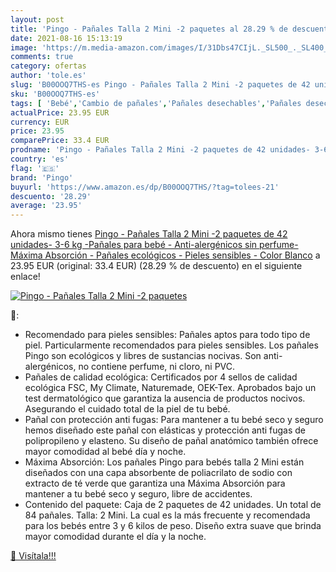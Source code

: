 ```yaml
---
layout: post
title: 'Pingo - Pañales Talla 2 Mini -2 paquetes al 28.29 % de descuento'
date: 2021-08-16 15:13:19
image: 'https://m.media-amazon.com/images/I/31Dbs47CIjL._SL500_._SL400_.jpg'
comments: true
category: ofertas
author: 'tole.es'
slug: 'B00OOQ7THS-es Pingo - Pañales Talla 2 Mini -2 paquetes de 42 unidades-...'
sku: 'B00OOQ7THS-es'
tags: [ 'Bebé','Cambio de pañales','Pañales desechables','Pañales desechables para bebés','Pañales para bebé','bebé','pañales','pingo', ]
actualPrice: 23.95 EUR
currency: EUR
price: 23.95
comparePrice: 33.4 EUR
prodname: 'Pingo - Pañales Talla 2 Mini -2 paquetes de 42 unidades- 3-6 kg -Pañales para bebé - Anti-alergénicos sin perfume- Máxima Absorción - Pañales ecológicos - Pieles sensibles - Color Blanco'
country: 'es'
flag: '🇪🇸'
brand: 'Pingo'
buyurl: 'https://www.amazon.es/dp/B00OOQ7THS/?tag=tolees-21'
descuento: '28.29'
average: '23.95'
---
```


Ahora mismo tienes [Pingo - Pañales Talla 2 Mini -2 paquetes de 42 unidades- 3-6 kg -Pañales para bebé - Anti-alergénicos sin perfume- Máxima Absorción - Pañales ecológicos - Pieles sensibles - Color Blanco](https://www.amazon.es/dp/B00OOQ7THS/?tag=tolees-21) a 23.95 EUR (original: 33.4 EUR) (28.29 %  de descuento) en el siguiente enlace!

[![Pingo - Pañales Talla 2 Mini -2 paquetes](https://m.media-amazon.com/images/I/31Dbs47CIjL._SL500_._SL400_.jpg)](https://www.amazon.es/dp/B00OOQ7THS/?tag=tolees-21)

🔎:

- Recomendado para pieles sensibles: Pañales aptos para todo tipo de piel. Particularmente recomendados para pieles sensibles. Los pañales Pingo son ecológicos y libres de sustancias nocivas. Son anti-alergénicos, no contiene perfume, ni cloro, ni PVC.
- Pañales de calidad ecológica: Certificados por 4 sellos de calidad ecológica FSC, My Climate, Naturemade, OEK-Tex. Aprobados bajo un test dermatológico que garantiza la ausencia de productos nocivos. Asegurando el cuidado total de la piel de tu bebé.
- Pañal con protección anti fugas: Para mantener a tu bebé seco y seguro hemos diseñado este pañal con elásticas y protección anti fugas de polipropileno y elasteno. Su diseño de pañal anatómico también ofrece mayor comodidad al bebé día y noche.
- Máxima Absorción: Los pañales Pingo para bebés talla 2 Mini están diseñados con una capa absorbente de poliacrilato de sodio con extracto de té verde que garantiza una Máxima Absorción para mantener a tu bebé seco y seguro, libre de accidentes.
- Contenido del paquete: Caja de 2 paquetes de 42 unidades. Un total de 84 pañales. Talla: 2 Mini. La cual es la más frecuente y recomendada para los bebés entre 3 y 6 kilos de peso. Diseño extra suave que brinda mayor comodidad durante el día y la noche.

[🛒 Visítala!!!](https://www.amazon.es/dp/B00OOQ7THS/?tag=tolees-21)
